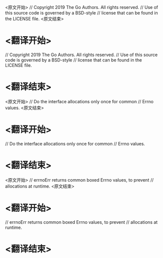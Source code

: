
<原文开始>
// Copyright 2019 The Go Authors. All rights reserved.
// Use of this source code is governed by a BSD-style
// license that can be found in the LICENSE file.
<原文结束>

# <翻译开始>
// Copyright 2019 The Go Authors. All rights reserved.
// Use of this source code is governed by a BSD-style
// license that can be found in the LICENSE file.
# <翻译结束>


<原文开始>
// Do the interface allocations only once for common
// Errno values.
<原文结束>

# <翻译开始>
// Do the interface allocations only once for common
// Errno values.
# <翻译结束>


<原文开始>
// errnoErr returns common boxed Errno values, to prevent
// allocations at runtime.
<原文结束>

# <翻译开始>
// errnoErr returns common boxed Errno values, to prevent
// allocations at runtime.
# <翻译结束>

